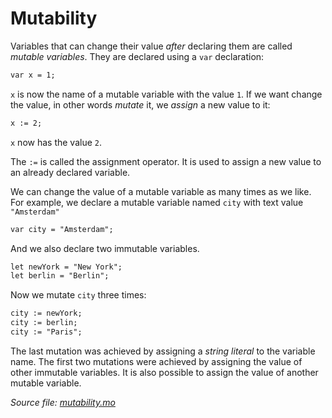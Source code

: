 # Mutability

Variables that can change their value *after* declaring them are called *mutable variables*. They are declared using a `var` declaration:

```markdown
var x = 1;
```

`x` is now the name of a mutable variable with the value `1`. If we want change the value, in other words *mutate* it, we *assign* a new value to it:

```markdown
x := 2;
```

`x` now has the value `2`. 

The `:=` is called the assignment operator. It is used to assign a new value to an already declared variable. 

We can change the value of a mutable variable as many times as we like. For example, we declare a mutable variable named `city` with text value `"Amsterdam"`

```markdown
var city = "Amsterdam";
```

And we also declare two immutable variables. 

```markdown
let newYork = "New York";
let berlin = "Berlin";
```

Now we mutate `city` three times:

```markdown
city := newYork;
city := berlin;
city := "Paris";
```

The last mutation was achieved by assigning a *string literal* to the variable name. The first two mutations were achieved by assigning the value of other immutable variables. It is also possible to assign the value of another mutable variable. 

*Source file: [mutability.mo](mutability.mo)*